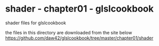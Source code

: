 shader - chapter01 - glslcookbook
===============

shader files for glslcookbook <br/>

the files in this directory are downloaded from the site below <br/>
https://github.com/daw42/glslcookbook/tree/master/chapter01/shader <br/>

